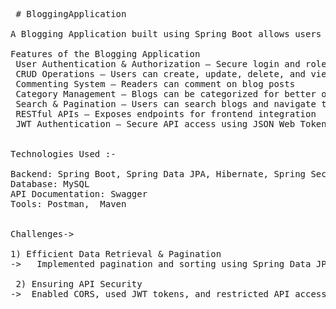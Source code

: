 <pre>


 # BloggingApplication

A Blogging Application built using Spring Boot allows users to create, read, update, and delete (CRUD) blog posts while managing users, comments, and categories.

Features of the Blogging Application
 User Authentication & Authorization – Secure login and role-based access using Spring Security
 CRUD Operations – Users can create, update, delete, and view blog posts
 Commenting System – Readers can comment on blog posts
 Category Management – Blogs can be categorized for better organization
 Search & Pagination – Users can search blogs and navigate through pages
 RESTful APIs – Exposes endpoints for frontend integration
 JWT Authentication – Secure API access using JSON Web Tokens


Technologies Used :-

Backend: Spring Boot, Spring Data JPA, Hibernate, Spring Security
Database: MySQL 
API Documentation: Swagger
Tools: Postman,  Maven


Challenges->
 
1) Efficient Data Retrieval & Pagination
->   Implemented pagination and sorting using Spring Data JPA

 2) Ensuring API Security
->  Enabled CORS, used JWT tokens, and restricted API access

</pre>
